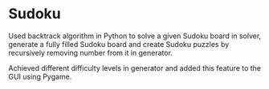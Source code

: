 # Sudoku
Used backtrack algorithm in Python to solve a given Sudoku board in solver, generate a fully filled Sudoku board and create Sudoku puzzles by recursively removing number from it in generator.

Achieved different difficulty levels in generator and added this feature to the GUI using Pygame.
